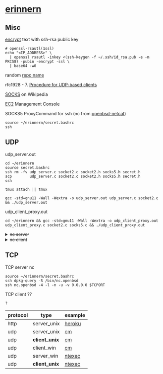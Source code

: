 # [erinnern](https://github.com/Un1Gfn-network/erinnern)

## Misc

[encrypt](https://superuser.com/a/576558) text with ssh-rsa public key

    # openssl-rsautl(1ssl)
    echo "<IP_ADDRESS>" \
      | openssl rsautl -inkey <(ssh-keygen -f ~/.ssh/id_rsa.pub -e -m PKCS8) -pubin -encrypt -ssl \
      | base64 -w0

random [repo name](https://www.bestrandoms.com/random-german-words)

rfc1928 - 7. [Procedure for UDP-based clients](https://datatracker.ietf.org/doc/html/rfc1928#section-7)

[SOCKS](https://en.wikipedia.org/wiki/SOCKS) on Wikipedia

[EC2](https://console.aws.amazon.com/ec2) Management Console

SOCKS5 ProxyCommand for ssh (nc from [openbsd-netcat](https://superuser.com/q/1615110#comment2539331_1615110))

    source ~/erinnern/secret.bashrc
    ssh

## UDP

udp_server.out

    cd ~/erinnern
    source secret.bashrc
    ssh rm -fv udp_server.c socket2.c socket2.h socks5.h secret.h
    scp        udp_server.c socket2.c socket2.h socks5.h secret.h
    ssh
<!-- -->
    tmux attach || tmux
<!-- -->
    gcc -std=gnu11 -Wall -Wextra -o udp_server.out udp_server.c socket2.c && ./udp_server.out

udp_client_proxy.out

    cd ~/erinnern && gcc -std=gnu11 -Wall -Wextra -o udp_client_proxy.out udp_client_proxy.c socket2.c socks5.c && ./udp_client_proxy.out

<details><summary><del>nc server</del></summary>

    source ~/erinnern/secret.bashrc
    ssh
<!--  -->
    tmux attach || tmux
<!--  -->
    dpkg-query -S /bin/nc.openbsd
    nc.openbsd -4 -l -n -u -v 0.0.0.0 $LC_UDPORT

</details>

<details><summary><del>nc client</del></summary>

    source ~/erinnern/secret.bashrc
    pacman -Qo /usr/bin/nc
    nc -4 -N -n -u -v "$IP" $UDPORT
    # nc -4 -N -n -u -v -X 5 -x 127.0.0.1:1080 "$IP" $UDPORT # nc: no proxy support for UDP mode

</details>

## TCP

TCP server nc

    source ~/erinnern/secret.bashrc
    ssh dpkg-query -S /bin/nc.openbsd
    ssh nc.openbsd -4 -l -n -u -v 0.0.0.0 $TCPORT

TCP client ??

    ?

|protocol|type|example|
|-|-|-|
|http|server_unix|[heroku](https://github.com/Un1Gfn-network/cm-mailman/blob/master/main.c)|
| udp|server_unix|[cm](https://github.com/Un1Gfn-network/cm-exp02/blob/master/server.c)|
| udp|**client_unix**|[cm](https://github.com/Un1Gfn-network/cm-exp02/blob/master/client.c)|
| udp|client_win |[cm](https://github.com/Un1Gfn-network/cm-exp02/blob/master/client_win.c)|
| udp|server_win |[ntexec](https://github.com/Un1Gfn-nt/ntexec/blob/master/win_server.c)|
| udp|**client_unix**|[ntexec](https://github.com/Un1Gfn-nt/ntexec/blob/master/ntexec.c)|
<!--
|||||
-->
